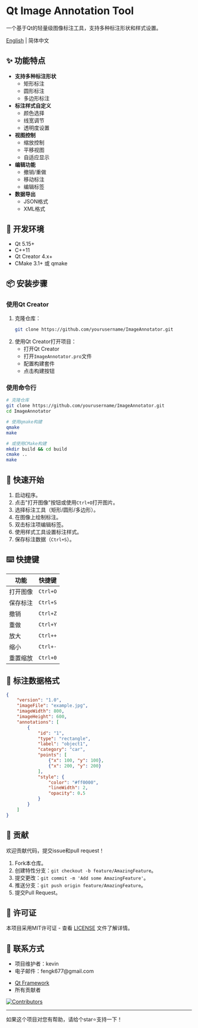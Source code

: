 # Qt Image Annotation Tool

一个基于Qt的轻量级图像标注工具，支持多种标注形状和样式设置。

[English](./README_EN.md) | 简体中文

## ✨ 功能特点

- **支持多种标注形状**
  - 矩形标注
  - 圆形标注
  - 多边形标注
- **标注样式自定义**
  - 颜色选择
  - 线宽调节
  - 透明度设置
- **视图控制**
  - 缩放控制
  - 平移视图
  - 自适应显示
- **编辑功能**
  - 撤销/重做
  - 移动标注
  - 编辑标签
- **数据导出**
  - JSON格式
  - XML格式

## 🔧 开发环境

- Qt 5.15+
- C++11
- Qt Creator 4.x+
- CMake 3.1+ 或 qmake

## 📦 安装步骤

### 使用Qt Creator

1. 克隆仓库：
   ```bash
   git clone https://github.com/yourusername/ImageAnnotator.git
   ```
2. 使用Qt Creator打开项目：
   - 打开Qt Creator
   - 打开`ImageAnnotator.pro`文件
   - 配置构建套件
   - 点击构建按钮

### 使用命令行

```bash
# 克隆仓库
git clone https://github.com/yourusername/ImageAnnotator.git
cd ImageAnnotator

# 使用qmake构建
qmake
make

# 或使用CMake构建
mkdir build && cd build
cmake ..
make
```

## 🚀 快速开始

1. 启动程序。
2. 点击"打开图像"按钮或使用`Ctrl+O`打开图片。
3. 选择标注工具（矩形/圆形/多边形）。
4. 在图像上绘制标注。
5. 双击标注项编辑标签。
6. 使用样式工具设置标注样式。
7. 保存标注数据（`Ctrl+S`）。

## ⌨️ 快捷键

| 功能   | 快捷键      |
| ---- | -------- |
| 打开图像 | `Ctrl+O` |
| 保存标注 | `Ctrl+S` |
| 撤销   | `Ctrl+Z` |
| 重做   | `Ctrl+Y` |
| 放大   | `Ctrl++` |
| 缩小   | `Ctrl+-` |
| 重置缩放 | `Ctrl+0` |

## 📝 标注数据格式

```json
{
    "version": "1.0",
    "imageFile": "example.jpg",
    "imageWidth": 800,
    "imageHeight": 600,
    "annotations": [
        {
            "id": "1",
            "type": "rectangle",
            "label": "object1",
            "category": "car",
            "points": [
                {"x": 100, "y": 100},
                {"x": 200, "y": 200}
            ],
            "style": {
                "color": "#ff0000",
                "lineWidth": 2,
                "opacity": 0.5
            }
        }
    ]
}
```

## 🤝 贡献

欢迎贡献代码，提交issue和pull request！

1. Fork本仓库。
2. 创建特性分支：`git checkout -b feature/AmazingFeature`。
3. 提交更改：`git commit -m 'Add some AmazingFeature'`。
4. 推送分支：`git push origin feature/AmazingFeature`。
5. 提交Pull Request。

## 📄 许可证

本项目采用MIT许可证 - 查看 [LICENSE](LICENSE) 文件了解详情。

## 📮 联系方式

- 项目维护者：kevin
- 电子邮件：fengk677\@gmail.com

* [Qt Framework](https://www.qt.io/)
* 所有贡献者

[![Contributors](https://contrib.rocks/image?repo=yourusername/ImageAnnotator)](https://github.com/yourusername/ImageAnnotator/graphs/contributors)

---

如果这个项目对您有帮助，请给个star⭐支持一下！
